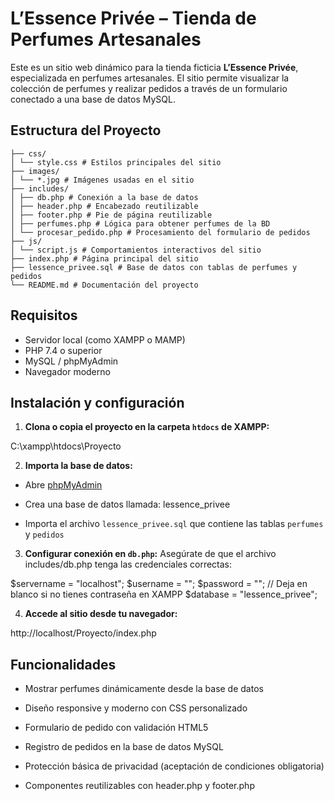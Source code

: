 #  L’Essence Privée – Tienda de Perfumes Artesanales

Este es un sitio web dinámico para la tienda ficticia **L’Essence Privée**, especializada en perfumes artesanales. El sitio permite visualizar la colección de perfumes y realizar pedidos a través de un formulario conectado a una base de datos MySQL.

##  Estructura del Proyecto
```
├── css/
│ └── style.css # Estilos principales del sitio
├── images/
│ └── *.jpg # Imágenes usadas en el sitio
├── includes/
│ ├── db.php # Conexión a la base de datos
│ ├── header.php # Encabezado reutilizable
│ ├── footer.php # Pie de página reutilizable
│ ├── perfumes.php # Lógica para obtener perfumes de la BD
│ └── procesar_pedido.php # Procesamiento del formulario de pedidos
├── js/
│ └── script.js # Comportamientos interactivos del sitio
├── index.php # Página principal del sitio
├── lessence_privee.sql # Base de datos con tablas de perfumes y pedidos
└── README.md # Documentación del proyecto

```

##  Requisitos

- Servidor local (como XAMPP o MAMP)
- PHP 7.4 o superior
- MySQL / phpMyAdmin
- Navegador moderno


##  Instalación y configuración

1. **Clona o copia el proyecto en la carpeta `htdocs` de XAMPP:**

C:\xampp\htdocs\Proyecto

2. **Importa la base de datos:**

- Abre [phpMyAdmin](http://localhost/phpmyadmin)

- Crea una base de datos llamada: lessence_privee

- Importa el archivo `lessence_privee.sql` que contiene las tablas `perfumes` y `pedidos`

3. **Configurar conexión en `db.php`:**
Asegúrate de que el archivo includes/db.php tenga las credenciales correctas:

$servername = "localhost";
$username = ""; 
$password = ""; // Deja en blanco si no tienes contraseña en XAMPP
$database = "lessence_privee"; 


4. **Accede al sitio desde tu navegador:**

http://localhost/Proyecto/index.php


## Funcionalidades
- Mostrar perfumes dinámicamente desde la base de datos

- Diseño responsive y moderno con CSS personalizado

- Formulario de pedido con validación HTML5

- Registro de pedidos en la base de datos MySQL

- Protección básica de privacidad (aceptación de condiciones obligatoria)

- Componentes reutilizables con header.php y footer.php
